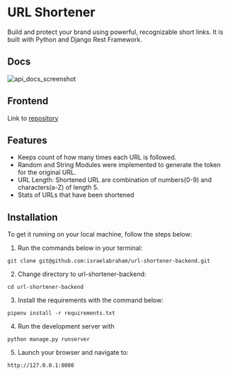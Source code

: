 # URL Shortener
Build and protect your brand using powerful, recognizable short links. It is built with Python and Django Rest Framework.

## Docs
![api_docs_screenshot](https://user-images.githubusercontent.com/55067204/189690612-bb68ef04-f8d0-464b-aae8-7420434f82f7.png)


## Frontend
Link to [repository](https://github.com/israelabraham/url-shortener-frontend)

## Features

- Keeps count of how many times each URL is followed.
- Random and String Modules were implemented to generate the token for the original URL.
- URL Length: Shortened URL are combination of numbers(0-9) and characters(a-Z) of length 5.
- Stats of URLs that have been shortened

## Installation


To get it running on your local machine, follow the steps below:

1. Run the commands below in your terminal:

```
git clone git@github.com:israelabraham/url-shortener-backend.git
```

2. Change directory to url-shortener-backend:

```
cd url-shortener-backend
```

3. Install the requirements with the command below:

```
pipenv install -r requirements.txt
```

4. Run the development server with

```
python manage.py runserver
```

5. Launch your browser and navigate to:

```
http://127.0.0.1:8000
```